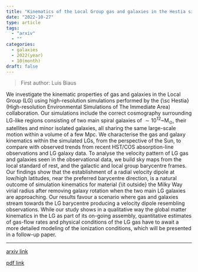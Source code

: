 ```yaml
---
title: "Kinematics of the Local Group gas and galaxies in the Hestia simulations"
date: "2022-10-27"
type: article
tags:
  - "arxiv"
  - ""
categories:
  - galaxies
  - 2022(year)
  - 10(month)
draft: false
---
```


> First author: Luis Biaus

 We investigate the kinematic properties of gas and galaxies in the Local
Group (LG) using high-resolution simulations performed by the {\sc Hestia}
(High-resolution Environmental Simulations of The Immediate Area)
collaboration. Our simulations include the correct cosmography surrounding
LG-like regions consisting of two main spiral galaxies of $\sim
10^{12}$~M$_\odot$, their satellites and minor isolated galaxies, all sharing
the same large-scale motion within a volume of a few Mpc. We characterise the
gas and galaxy kinematics within the simulated LGs, from the perspective of the
Sun, to compare with observed trends from recent HST/COS absorption-line
observations and LG galaxy data. To analyse the velocity pattern of LG gas and
galaxies seen in the observational data, we build sky maps from the local
standard of rest, and the galactic and local group barycentre frames. Our
findings show that the establishment of a radial velocity dipole at low/high
latitudes, near the preferred barycentre direction, is a natural outcome of
simulation kinematics for material {\it outside} the Milky Way virial radius
after removing galaxy rotation when the two main LG galaxies are approaching.
Our results favour a scenario where gas and galaxies stream towards the LG
barycentre producing a velocity dipole resembling observations. While our study
shows in a qualitative way the global matter kinematics in the LG as part of
its on-going assembly, quantitative estimates of gas-flow rates and physical
conditions of the LG gas have to await a more detailed modeling of the
ionization conditions, which will be presented in a follow-up paper.

---
[arxiv link](http://arxiv.org/abs/2210.15589v1)

[pdf link](http://arxiv.org/pdf/2210.15589v1)